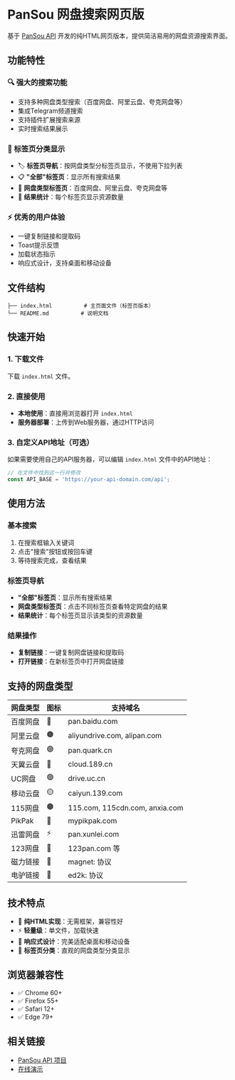 # PanSou 网盘搜索网页版

基于 [PanSou API](https://github.com/fish2018/pansou) 开发的纯HTML网页版本，提供简洁易用的网盘资源搜索界面。

## 功能特性

### 🔍 强大的搜索功能
- 支持多种网盘类型搜索（百度网盘、阿里云盘、夸克网盘等）
- 集成Telegram频道搜索
- 支持插件扩展搜索来源
- 实时搜索结果展示

### 🎨 标签页分类显示
- 🏷️ **标签页导航**：按网盘类型分标签页显示，不使用下拉列表
- 📋 **"全部"标签页**：显示所有搜索结果
- 🔵 **网盘类型标签页**：百度网盘、阿里云盘、夸克网盘等
- 🔢 **结果统计**：每个标签页显示资源数量

### ⚡ 优秀的用户体验
- 一键复制链接和提取码
- Toast提示反馈
- 加载状态指示
- 响应式设计，支持桌面和移动设备

## 文件结构

```
├── index.html          # 主页面文件（标签页版本）
└── README.md          # 说明文档
```

## 快速开始

### 1. 下载文件
下载 `index.html` 文件。

### 2. 直接使用
- **本地使用**：直接用浏览器打开 `index.html`
- **服务器部署**：上传到Web服务器，通过HTTP访问

### 3. 自定义API地址（可选）
如果需要使用自己的API服务器，可以编辑 `index.html` 文件中的API地址：

```javascript
// 在文件中找到这一行并修改
const API_BASE = 'https://your-api-domain.com/api';
```

## 使用方法

### 基本搜索
1. 在搜索框输入关键词
2. 点击"搜索"按钮或按回车键
3. 等待搜索完成，查看结果

### 标签页导航
- **"全部"标签页**：显示所有搜索结果
- **网盘类型标签页**：点击不同标签页查看特定网盘的结果
- **结果统计**：每个标签页显示该类型的资源数量

### 结果操作
- **复制链接**：一键复制网盘链接和提取码
- **打开链接**：在新标签页中打开网盘链接

## 支持的网盘类型

| 网盘类型 | 图标 | 支持域名 |
|---------|------|----------|
| 百度网盘 | 🔵 | pan.baidu.com |
| 阿里云盘 | 🟠 | aliyundrive.com, alipan.com |
| 夸克网盘 | 🟣 | pan.quark.cn |
| 天翼云盘 | 🔴 | cloud.189.cn |
| UC网盘 | 🟢 | drive.uc.cn |
| 移动云盘 | 🟡 | caiyun.139.com |
| 115网盘 | 🟤 | 115.com, 115cdn.com, anxia.com |
| PikPak | 🔷 | mypikpak.com |
| 迅雷网盘 | ⚡ | pan.xunlei.com |
| 123网盘 | 🔢 | 123pan.com 等 |
| 磁力链接 | 🧲 | magnet: 协议 |
| 电驴链接 | 🐴 | ed2k: 协议 |

## 技术特点

- 🚀 **纯HTML实现**：无需框架，兼容性好
- ⚡ **轻量级**：单文件，加载快速
- 📱 **响应式设计**：完美适配桌面和移动设备
- 🎯 **标签页分类**：直观的网盘类型分类显示

## 浏览器兼容性

- ✅ Chrome 60+
- ✅ Firefox 55+
- ✅ Safari 12+
- ✅ Edge 79+

## 相关链接

- [PanSou API 项目](https://github.com/fish2018/pansou)
- [在线演示](https://pansou.252035.xyz/api/search?kw=凡人修仙传)

